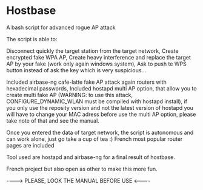 # Hostbase
A bash script for advanced rogue AP attack  

The script is able to:

Disconnect quickly the target station from the target network,
Create encrypted fake WPA AP,
Create heavy interference and replace the target AP by your fake (work only again windows system),
Ask to push te WPS button instead of ask the key which is very suspicious...


Included airbase-ng cafe-latte fake AP attack again routers with hexadecimal passwords,
Included hostapd multi AP option, that allow you to create multi fake AP (WARNING: to use this attack, CONFIGURE_DYNAMIC_WLAN must be compiled with hostapd install), if you only use the reposity version and not the latest version of hostapd you will have to change your MAC adress before use the multi AP option, please take note of that and see the manual.


Once you entered the data of target network, the script is autonomous and can work alone, just go take a cup of tea :)
French most popular router pages are included

Tool used are hostapd and airbase-ng for a final result of hostbase.

French project but also open as other to make this more fun.

----> PLEASE, LOOK THE MANUAL BEFORE USE <----
